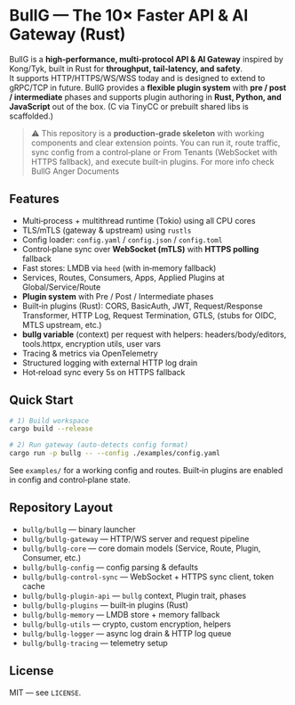 
# BullG — The 10× Faster API & AI Gateway (Rust)

BullG is a **high‑performance, multi‑protocol API & AI Gateway** inspired by Kong/Tyk, built in Rust for **throughput, tail‑latency, and safety**.  
It supports HTTP/HTTPS/WS/WSS today and is designed to extend to gRPC/TCP in future. BullG provides a **flexible plugin system** with **pre / post / intermediate** phases and supports plugin authoring in **Rust, Python, and JavaScript** out of the box. (C via TinyCC or prebuilt shared libs is scaffolded.)

> ⚠️ This repository is a **production‑grade skeleton** with working components and clear extension points. You can run it, route traffic, sync config from a control‑plane or From Tenants (WebSocket with HTTPS fallback), and execute built‑in plugins. For more info check BullG Anger Documents

## Features

- Multi‑process + multithread runtime (Tokio) using all CPU cores
- TLS/mTLS (gateway & upstream) using `rustls`
- Config loader: `config.yaml` / `config.json` / `config.toml`
- Control‑plane sync over **WebSocket (mTLS)** with **HTTPS polling** fallback
- Fast stores: LMDB via `heed` (with in‑memory fallback)
- Services, Routes, Consumers, Apps, Applied Plugins at Global/Service/Route
- **Plugin system** with Pre / Post / Intermediate phases
- Built‑in plugins (Rust): CORS, BasicAuth, JWT, Request/Response Transformer, HTTP Log, Request Termination, GTLS, (stubs for OIDC, MTLS upstream, etc.)
- **bullg variable** (context) per request with helpers: headers/body/editors, tools.httpx, encryption utils, user vars
- Tracing & metrics via OpenTelemetry
- Structured logging with external HTTP log drain
- Hot‑reload sync every 5s on HTTPS fallback

## Quick Start

```bash
# 1) Build workspace
cargo build --release

# 2) Run gateway (auto‑detects config format)
cargo run -p bullg -- --config ./examples/config.yaml
```

See `examples/` for a working config and routes. Built‑in plugins are enabled in config and control‑plane state.

## Repository Layout

- `bullg/bullg` — binary launcher
- `bullg/bullg-gateway` — HTTP/WS server and request pipeline
- `bullg/bullg-core` — core domain models (Service, Route, Plugin, Consumer, etc.)
- `bullg/bullg-config` — config parsing & defaults
- `bullg/bullg-control-sync` — WebSocket + HTTPS sync client, token cache
- `bullg/bullg-plugin-api` — `bullg` context, Plugin trait, phases
- `bullg/bullg-plugins` — built‑in plugins (Rust)
- `bullg/bullg-memory` — LMDB store + memory fallback
- `bullg/bullg-utils` — crypto, custom encryption, helpers
- `bullg/bullg-logger` — async log drain & HTTP log queue
- `bullg/bullg-tracing` — telemetry setup

## License

MIT — see `LICENSE`.
